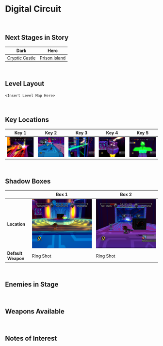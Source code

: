 # Digital Circuit

<br />

## Next Stages in Story
|Dark|Hero|
|--|--|
|[Cryptic Castle](../CrypticCastle)|[Prison Island](../PrisonIsland)|

<br />

## Level Layout
```
<Insert Level Map Here>
```

<br />

## Key Locations
|Key 1|Key 2|Key 3|Key 4|Key 5|
|--|--|--|--|--|
|[ ![](../img/DigitalCircuit/DigitalCircuit-Key1.png) ](../img/DigitalCircuit/DigitalCircuit-Key1.png)|[ ![](../img/DigitalCircuit/DigitalCircuit-Key2.png) ](../img/DigitalCircuit/DigitalCircuit-Key2.png)|[ ![](../img/DigitalCircuit/DigitalCircuit-Key3.png) ](../img/DigitalCircuit/DigitalCircuit-Key3.png)|[ ![](../img/DigitalCircuit/DigitalCircuit-Key4.png) ](../img/DigitalCircuit/DigitalCircuit-Key4.png)|[ ![](../img/DigitalCircuit/DigitalCircuit-Key5.png) ](../img/DigitalCircuit/DigitalCircuit-Key5.png)|

<br />

## Shadow Boxes
| |Box 1|Box 2|
|-|-|-|
|__Location__|[ ![](../img/DigitalCircuit/DigitalCircuit-SpecialWeaponsContainer1.png) ](../img/DigitalCircuit/DigitalCircuit-SpecialWeaponsContainer1.png)|[ ![](../img/DigitalCircuit/DigitalCircuit-SpecialWeaponsContainer2.png) ](../img/DigitalCircuit/DigitalCircuit-SpecialWeaponsContainer2.png)|
|__Default Weapon__|Ring Shot|Ring Shot|

<br />

## Enemies in Stage

<br />

## Weapons Available

<br />

## Notes of Interest

<br />